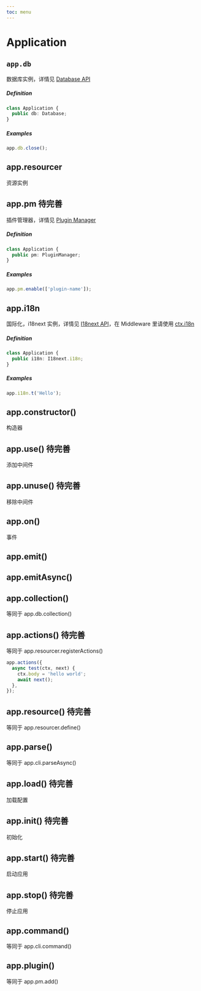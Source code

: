 ```yaml
---
toc: menu
---
```


# Application

## `app.db`

数据库实例，详情见 [Database API](database)

##### Definition

```ts
class Application {
  public db: Database;
}
```

##### Examples

```ts
app.db.close();
```

## app.resourcer

资源实例

## app.pm <Badge>待完善</Badge>

插件管理器，详情见 [Plugin Manager](plugin-manager)

##### Definition

```ts
class Application {
  public pm: PluginManager;
}
```

##### Examples

```ts
app.pm.enable(['plugin-name']);
```

## app.i18n

国际化，i18next 实例，详情见 [I18next API](https://www.i18next.com/overview/api)，在 Middleware 里请使用 [ctx.i18n](context#ctxi18n)

##### Definition

```ts
class Application {
  public i18n: I18next.i18n;
}
```

##### Examples

```ts
app.i18n.t('Hello');
```

## app.constructor()

构造器

## app.use() <Badge>待完善</Badge>

添加中间件

## app.unuse() <Badge>待完善</Badge>

移除中间件

## app.on()

事件

## app.emit()

## app.emitAsync()

## app.collection()

等同于 app.db.collection()

## app.actions() <Badge>待完善</Badge>

等同于 app.resourcer.registerActions()

```ts
app.actions({
  async test(ctx, next) {
    ctx.body = 'hello world';
    await next();
  },
});
```

## app.resource() <Badge>待完善</Badge>

等同于 app.resourcer.define()

## app.parse()

等同于 app.cli.parseAsync()

## app.load() <Badge>待完善</Badge>

加载配置

## app.init() <Badge>待完善</Badge>

初始化

## app.start() <Badge>待完善</Badge>

启动应用

## app.stop() <Badge>待完善</Badge>

停止应用

## app.command()

等同于 app.cli.command()

## app.plugin()

等同于 app.pm.add()
